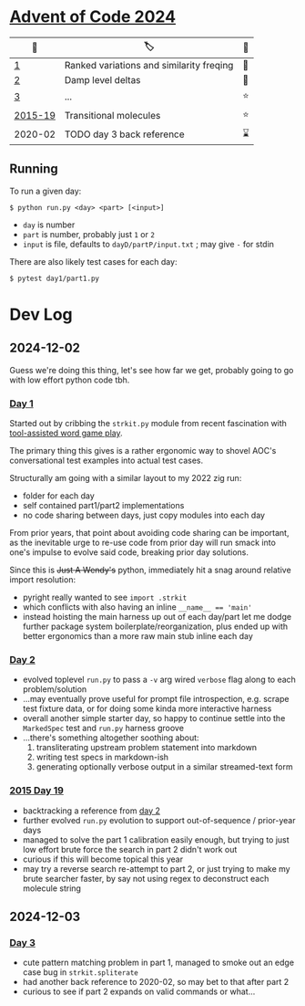 # [Advent of Code 2024](https://adventofcode.com/2024)

| 📆                 | 🏷️                                                   |📜|
|--------------------|------------------------------------------------------|--|
| [1][d1]            | Ranked variations and similarity freqing             |🌟|
| [2][d2]            | Damp level deltas                                    |🌟|
| [3][d3]            | ...                                                  |⭐|
| [2015-19][d201519] | Transitional molecules                               |⭐|
| 2020-02            | TODO day 3 back reference                            |⌛|

## Running

To run a given day:
```shell
$ python run.py <day> <part> [<input>]
```
- `day` is number
- `part` is number, probably just `1` or `2`
- `input` is file, defaults to `dayD/partP/input.txt` ; may give `-` for stdin

There are also likely test cases for each day:
```shell
$ pytest day1/part1.py
```

# Dev Log

## 2024-12-02

Guess we're doing this thing, let's see how far we get, probably going to go with low effort python code tbh.

### [Day 1][d1]

Started out by cribbing the `strkit.py` module from recent fascination with
[tool-assisted word game play](https://github.com/jcorbin/alphahack).

The primary thing this gives is a rather ergonomic way to shovel AOC's
conversational test examples into actual test cases.

Structurally am going with a similar layout to my 2022 zig run:
- folder for each day
- self contained part1/part2 implementations
- no code sharing between days, just copy modules into each day

From prior years, that point about avoiding code sharing can be important, as
the inevitable urge to re-use code from prior day will run smack into one's
impulse to evolve said code, breaking prior day solutions.

Since this is ~~Just A Wendy's~~ python, immediately hit a snag around
relative import resolution:
- pyright really wanted to see `import .strkit`
- which conflicts with also having an inline `__name__ == 'main'`
- instead hoisting the main harness up out of each day/part let me dodge further
  package system boilerplate/reorganization, plus ended up with better
  ergonomics than a more raw main stub inline each day

### [Day 2][d2]

- evolved toplevel `run.py` to pass a `-v` arg wired `verbose` flag along to
  each problem/solution
- ...may eventually prove useful for prompt file introspection, e.g. scrape test
  fixture data, or for doing some kinda more interactive harness
- overall another simple starter day, so happy to continue settle into the
  `MarkedSpec` test and `run.py` harness groove
- ...there's something altogether soothing about:
  1. transliterating upstream problem statement into markdown
  2. writing test specs in markdown-ish
  3. generating optionally verbose output in a similar streamed-text form

### [2015 Day 19][d201519]

- backtracking a reference from [day 2][d2]
- further evolved `run.py` evolution to support out-of-sequence / prior-year days
- managed to solve the part 1 calibration easily enough, but trying to just low
  effort brute force the search in part 2 didn't work out
- curious if this will become topical this year
- may try a reverse search re-attempt to part 2, or just trying to make my brute
  searcher faster, by say not using regex to deconstruct each molecule string

## 2024-12-03

### [Day 3][d3]

- cute pattern matching problem in part 1, managed to smoke out an edge case bug in `strkit.spliterate`
- had another back reference to 2020-02, so may bet to that after part 2
- curious to see if part 2 expands on valid commands or what...

[d1]: day1/
[d2]: day2/
[d3]: day3/
[d201519]: back_2015_day19/
